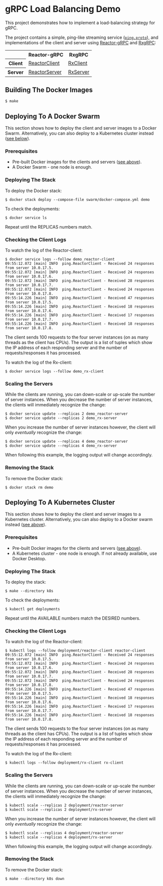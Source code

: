 # gRPC Load Balancing Demo

This project demonstrates how to implement a load-balancing strategy for gRPC.

The project contains a simple, ping-like streaming service ([`ping.proto`](src/main/proto/ping/ping.proto)), and 
implementations of the client and server using
[Reactor-gRPC](https://github.com/salesforce/reactive-grpc/tree/master/reactor) and 
[RxgRPC](https://github.com/salesforce/reactive-grpc/tree/master/rx-java): 

<table>
    <tr>
        <th></th>
        <th>Reactor-gRPC</th>
        <th>RxgRPC</th>
    </tr>
    <tr>
        <th>Client</th>
        <td><a href="src/main/java/ping/ReactorClient.java">ReactorClient</a></td>
        <td><a href="src/main/java/ping/RxClient.java">RxClient</a></td>
    </tr>
    <tr>
        <th>Server</th>
        <td><a href="src/main/java/ping/ReactorServer.java">ReactorServer</a></td>
        <td><a href="src/main/java/ping/RxServer.java">RxServer</a></td>
    </tr>
</table>

## Building The Docker Images 

    $ make

## Deploying To A Docker Swarm

This section shows how to deploy the client and server images to a Docker Swarm.
Alternatively, you can also deploy to a Kubernetes cluster instead ([see below](#deploying-to-a-kubernetes-cluster)). 

### Prerequisites

+ Pre-built Docker images for the clients and servers ([see above](#building-the-docker-images)).
+ A Docker Swarm - one node is enough.

### Deploying The Stack

To deploy the Docker stack:

    $ docker stack deploy --compose-file swarm/docker-compose.yml demo

To check the deployments:

    $ docker service ls

Repeat until the REPLICAS numbers match.

### Checking the Client Logs

To watch the log of the Reactor-client:

    $ docker service logs --follow demo_reactor-client
    09:55:12.072 [main] INFO  ping.ReactorClient - Received 24 responses from server 10.0.17.5.
    09:55:12.072 [main] INFO  ping.ReactorClient - Received 24 responses from server 10.0.17.6.
    09:55:12.072 [main] INFO  ping.ReactorClient - Received 28 responses from server 10.0.17.7.
    09:55:12.072 [main] INFO  ping.ReactorClient - Received 24 responses from server 10.0.17.8.
    09:55:14.226 [main] INFO  ping.ReactorClient - Received 47 responses from server 10.0.17.5.
    09:55:14.226 [main] INFO  ping.ReactorClient - Received 18 responses from server 10.0.17.6.
    09:55:14.226 [main] INFO  ping.ReactorClient - Received 17 responses from server 10.0.17.7.
    09:55:14.226 [main] INFO  ping.ReactorClient - Received 18 responses from server 10.0.17.8.

The client sends 100 requests to the four server instances (on as many threads as the client has CPUs).
The output is a list of tuples which show the IP address of each responding server and the number of requests/responses 
it has processed.

To watch the log of the Rx-client:

    $ docker service logs --follow demo_rx-client

### Scaling the Servers

While the clients are running, you can down-scale or up-scale the number of server instances.
When you decrease the number of server instances, the clients will immediately recognize the change:

    $ docker service update --replicas 2 demo_reactor-server
    $ docker service update --replicas 2 demo_rx-server

When you increase the number of server instances however, the client will only _eventually_ recognize the change:

    $ docker service update --replicas 4 demo_reactor-server
    $ docker service update --replicas 4 demo_rx-server

When following this example, the logging output will change accordingly.

### Removing the Stack

To remove the Docker stack:

    $ docker stack rm demo

## Deploying To A Kubernetes Cluster

This section shows how to deploy the client and server images to a Kubernetes cluster.
Alternatively, you can also deploy to a Docker swarm instead ([see above](#deploying-to-a-docker-swarm)). 

### Prerequisites

+ Pre-built Docker images for the clients and servers ([see above](#building-the-docker-images)).
+ A Kubernetes cluster - one node is enough. If not already available, use Docker Desktop.

### Deploying The Stack

To deploy the stack:

    $ make --directory k8s

To check the deployments:

    $ kubectl get deployments

Repeat until the AVAILABLE numbers match the DESIRED numbers.

### Checking the Client Logs

To watch the log of the Reactor-client:

    $ kubectl logs --follow deployment/reactor-client reactor-client
    09:55:12.072 [main] INFO  ping.ReactorClient - Received 24 responses from server 10.0.17.5.
    09:55:12.072 [main] INFO  ping.ReactorClient - Received 24 responses from server 10.0.17.6.
    09:55:12.072 [main] INFO  ping.ReactorClient - Received 28 responses from server 10.0.17.7.
    09:55:12.072 [main] INFO  ping.ReactorClient - Received 24 responses from server 10.0.17.8.
    09:55:14.226 [main] INFO  ping.ReactorClient - Received 47 responses from server 10.0.17.5.
    09:55:14.226 [main] INFO  ping.ReactorClient - Received 18 responses from server 10.0.17.6.
    09:55:14.226 [main] INFO  ping.ReactorClient - Received 17 responses from server 10.0.17.7.
    09:55:14.226 [main] INFO  ping.ReactorClient - Received 18 responses from server 10.0.17.8.

The client sends 100 requests to the four server instances (on as many threads as the client has CPUs).
The output is a list of tuples which show the IP address of each responding server and the number of requests/responses 
it has processed.

To watch the log of the Rx-client:

    $ kubectl logs --follow deployment/rx-client rx-client 

### Scaling the Servers

While the clients are running, you can down-scale or up-scale the number of server instances.
When you decrease the number of server instances, the clients will immediately recognize the change:

    $ kubectl scale --replicas 2 deployment/reactor-server
    $ kubectl scale --replicas 2 deployment/rx-server

When you increase the number of server instances however, the client will only _eventually_ recognize the change:

    $ kubectl scale --replicas 4 deployment/reactor-server
    $ kubectl scale --replicas 4 deployment/rx-server

When following this example, the logging output will change accordingly.

### Removing the Stack

To remove the Docker stack:

    $ make --directory k8s down

